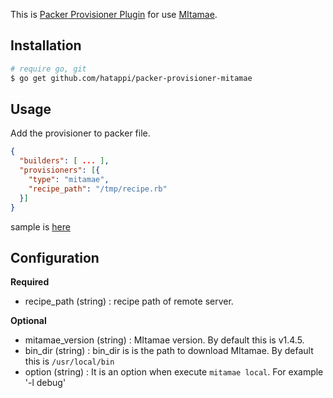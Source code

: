 This is [Packer Provisioner Plugin](https://www.packer.io/docs/extending/custom-provisioners.html) for use [MItamae](https://github.com/itamae-kitchen/mitamae).

## Installation

```sh
# require go, git
$ go get github.com/hatappi/packer-provisioner-mitamae
```

## Usage

Add the provisioner to packer file.

```json
{
  "builders": [ ... ],
  "provisioners": [{
    "type": "mitamae",
    "recipe_path": "/tmp/recipe.rb"
  }]
}
```

sample is [here](./sample)

## Configuration
**Required**

- recipe_path (string) : recipe path of remote server.

**Optional**

- mitamae_version (string) : MItamae version. By default this is v1.4.5.
- bin_dir (string) : bin_dir is is the path to download MItamae. By default this is `/usr/local/bin`
- option (string) : It is an option when execute `mitamae local`. For example '-l debug'
